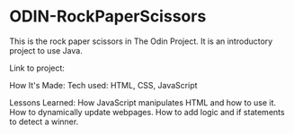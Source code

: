 # ODIN-RockPaperScissors
This is the rock paper scissors in The Odin Project. It is an introductory project to use Java.

Link to project: 

How It's Made: Tech used: HTML, CSS, JavaScript

Lessons Learned: How JavaScript manipulates HTML and how to use it. How to dynamically update webpages.
How to add logic and if statements to detect a winner.